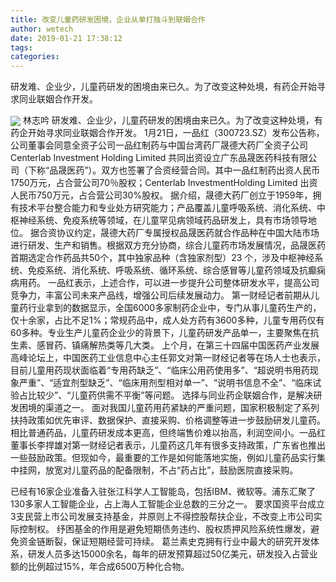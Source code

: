 ```yaml
---
title: 改变儿童药研发困境，企业从单打独斗到联姻合作
author: wetech
date: 2019-01-21 17:38:12
tags: 
categories: 
---
```

研发难、企业少，儿童药研发的困境由来已久。为了改变这种处境，有药企开始寻求同业联姻合作开发。
<!-- more -->
<img align="center" border="0" src="https://imgcdn.yicai.com/uppics/images/2019/01/10f03ac27a067f594790757be233d644.jpg" />
林志吟
研发难、企业少，儿童药研发的困境由来已久。为了改变这种处境，有药企开始寻求同业联姻合作开发。
1月21日，一品红（300723.SZ）发布公告称，公司董事会同意全资子公司一品红制药与中国台湾药厂晟德大药厂全资子公司 Centerlab Investment Holding Limited 共同出资设立广东品晟医药科技有限公司（下称“品晟医药”）。双方也签署了合资经营合同。其中一品红制药出资人民币1750万元，占合营公司70％股权；Centerlab InvestmentHolding Limited 出资人民币750万元，占合营公司30%股权。
据介绍，晟德大药厂创立于1959年，拥有技术平台整合能力和专业处方研究能力；产品覆盖儿童呼吸系统、消化系统、中枢神经系统、免疫系统等领域，在儿童罕见病领域药品研发上，具有市场领导地位。
据合资协议约定，晟德大药厂专属授权品晟医药就合作品种在中国大陆市场进行研发、生产和销售。根据双方充分协商，综合儿童药市场发展情况，品晟医药首期选定合作药品共50个，其中独家品种（含独家剂型）23 个，涉及中枢神经系统、免疫系统、消化系统、呼吸系统、循环系统、综合感冒等儿童药领域及抗癫痫病用药。
一品红表示，上述合作，可以进一步提升公司整体研发水平，提高公司竞争力，丰富公司未来产品线，增强公司后续发展动力。
第一财经记者前期从儿童药行业拿到的数据显示，全国6000多家制药企业中，专门从事儿童药生产的，仅十余家，占比不足1%；常规药品中，成人处方药有3600多种，儿童专用药仅有60多种。专业生产儿童药企业少的背景下，儿童药研发产品单一，主要聚焦在抗生素、感冒药、镇痛解热类等几大类。
上个月，在第三十四届中国医药产业发展高峰论坛上，中国医药工业信息中心主任郭文对第一财经记者等在场人士也表示，目前儿童用药现状面临着“专用药缺乏”、“临床公用药使用多”、“超说明书用药现象严重”、“适宜剂型缺乏”、“临床用剂型相对单一”、“说明书信息不全”、“临床试验占比较少”、“儿童药供需不平衡”等问题。
选择与同业药企联姻合作，是解决研发困境的渠道之一。
面对我国儿童药用药紧缺的严重问题，国家积极制定了系列扶持政策如优先审评、数据保护、直接采购、价格调整等进一步鼓励研发儿童药。
相比普通药品，儿童药研发成本更高，但终端售价难以抬高，利润空间小。一品红董事长李捍雄对第一财经记者表示，儿童药这几年有很多支持政策，广东省也推出一些鼓励政策。但现如今，最重要的工作是如何能落地实施，例如儿童药品实行集中挂网，放宽对儿童药品的配备限制，不占“药占比”，鼓励医院直接采购。
 
 
已经有16家企业准备入驻张江科学人工智能岛，包括IBM、微软等。浦东汇聚了130多家人工智能企业，占上海人工智能企业总数的三分之一。
要求国资平台成立3支民营上市公司发展支持基金，并原则上不得控股帮扶企业，不改变上市公司实际控制权。
纾困基金的作用是避免短期债务违约、股权质押风险系统性爆发，避免资金链断裂，保证短期经营可持续。
葛兰素史克拥有行业中最大的研究开发体系，研发人员多达15000余名，每年的研发预算超过50亿美元，研发投入占营业额的比例超过15%，年合成6500万种化合物。
